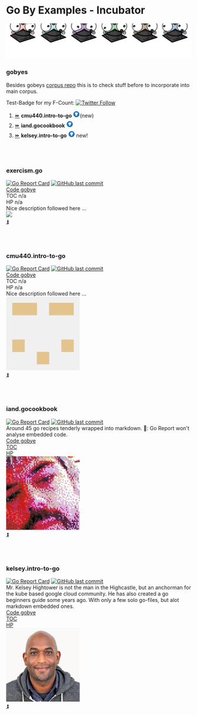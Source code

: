 # Go By Examples - Incubator

![Gophers get crazy](resources/gobyes-auffem-kopf.png)  
### gobyes
Besides gobeys [corpus repo](https://github.com/CodeFreezr/gobyes) this is to check stuff before to incorporate into main corpus.

Test-Badge for my F-Count: [![Twitter Follow](https://img.shields.io/twitter/follow/DetlefBurkhardt.svg?style=social&label=Follow)]()

<ol>
  <li><a href="#cmu440intro-to-go">⏩</a> <b>cmu440.intro-to-go</b>	<a href="https://github.com/cmu440/intro-to-go"><img src="resources/github-sociocon.png" width="18"></a>(new)</li>
    <li><a href="#iandgocookbook">⏩</a> <b>iand.gocookbook</b>	<a href="https://github.com/iand/gocookbook"><img src="resources/github-sociocon.png" width="18"></a></li>
  <li><a href="#kelseyintro-to-go">⏩</a> <b>kelsey.intro-to-go</b>	<a href="https://github.com/kelseyhightower/intro-to-go-workshop"><img src="resources/github-sociocon.png" width="18"></a> new!</li>  
</ol>
</br>  
</br>  


### exercism.go
[![Go Report Card](https://goreportcard.com/badge/github.com/exercism/go)](https://goreportcard.com/report/github.com/exercism/go)
[![GitHub last commit](https://img.shields.io/github/last-commit/exercism/go.svg)](https://github.com/exercism/go)  
[Code gobye](corpus/exercism.go)  
TOC n/a  
HP n/a    
Nice description followed here ...  
<img src="resources/covers/exercism.png" width="200">  
[⏫](#gobyes)  
</br>  
</br>  




### cmu440.intro-to-go
[![Go Report Card](https://goreportcard.com/badge/github.com/cmu440/intro-to-go)](https://goreportcard.com/report/github.com/cmu440/intro-to-go)
[![GitHub last commit](https://img.shields.io/github/last-commit/cmu440/intro-to-go.svg)](https://github.com/cmu440/intro-to-go)  
[Code gobye](corpus/cmu440.intro-to-go)  
TOC n/a  
HP n/a    
Nice description followed here ...  
<img src="resources/covers/cmu220.png" width="200">  
[⏫](#gobyes)  
</br>  
</br>  

### iand.gocookbook
[![Go Report Card](https://goreportcard.com/badge/github.com/iand/gocookbook)](https://goreportcard.com/report/github.com/iand/gocookbook)
[![GitHub last commit](https://img.shields.io/github/last-commit/iand/gocookbook.svg)](https://github.com/iand/gocookbook)  
Around 45 go recipes tenderly wrapped into markdown. 🤔: Go Report won't analyse embedded code.   
[Code gobye](corpus/iand.gocookbook)  
[TOC](tbd)  
[HP](tbd)  
<img src="resources/covers/iand.png" width="200">  
[⏫](#gobyes)  
</br>  
</br>  

### kelsey.intro-to-go  
[![Go Report Card](https://goreportcard.com/badge/github.com/kelseyhightower/intro-to-go-workshop)](https://goreportcard.com/report/github.com/kelseyhightower/intro-to-go-workshop)
[![GitHub last commit](https://img.shields.io/github/last-commit/kelseyhightower/intro-to-go-workshop.svg)](https://github.com/kelseyhightower/intro-to-go-workshop/)  
Mr. Kelsey Hightower is not the man in the Highcastle, but an anchorman for the kube based google cloud community. He has also created a go beginners guide some years ago. With only a few solo go-files, but alot markdown embedded ones.  
[Code gobye](corpus/kelsey.intro-to-go)  
[TOC](tbd)  
[HP](tbd)  
<img src="resources/covers/kelsey.jpg" width="200">  
[⏫](#gobyes)  
</br>  
</br>  
